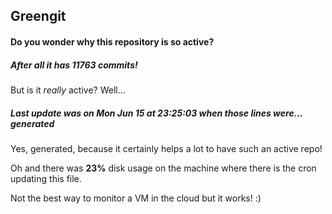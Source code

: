 ## Greengit

#### Do you wonder why this repository is so active?

##### After all it has 11763 commits!

But is it *really* active? Well...

##### Last update was on Mon Jun 15 at 23:25:03 when those lines were... generated

Yes, generated, because it certainly helps a lot to have such an active repo!

Oh and there was **23%** disk usage on the machine
where there is the cron updating this file.

Not the best way to monitor a VM in the cloud but it works! :)
